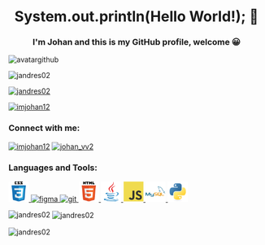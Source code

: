 
<h1 align="center">System.out.println(Hello World!); 👋</h1>
<h3 align="center">I'm Johan and this is my GitHub profile, welcome 😀</h3>

![avatargithub](https://user-images.githubusercontent.com/98895127/201450060-6c775a5c-0789-4693-b0e4-fa8320739c46.png)


<p align="left"> <img src="https://komarev.com/ghpvc/?username=jandres02&label=Profile%20views&color=0e75b6&style=flat" alt="jandres02" /> </p>

<p align="left"> <a href="https://github.com/ryo-ma/github-profile-trophy"><img src="https://github-profile-trophy.vercel.app/?username=jandres02" alt="jandres02" /></a> </p>

<p align="left"> <a href="https://twitter.com/imjohan12" target="blank"><img src="https://img.shields.io/twitter/follow/imjohan12?logo=twitter&style=for-the-badge" alt="imjohan12" /></a> </p>

<h3 align="left">Connect with me:</h3>
<p align="left">
<a href="https://twitter.com/imjohan12" target="blank"><img align="center" src="https://raw.githubusercontent.com/rahuldkjain/github-profile-readme-generator/master/src/images/icons/Social/twitter.svg" alt="imjohan12" height="30" width="40" /></a>
<a href="https://instagram.com/johan_vv2" target="blank"><img align="center" src="https://raw.githubusercontent.com/rahuldkjain/github-profile-readme-generator/master/src/images/icons/Social/instagram.svg" alt="johan_vv2" height="30" width="40" /></a>
</p>

<h3 align="left">Languages and Tools:</h3>
<p align="left"> <a href="https://www.w3schools.com/css/" target="_blank" rel="noreferrer"> <img src="https://raw.githubusercontent.com/devicons/devicon/master/icons/css3/css3-original-wordmark.svg" alt="css3" width="40" height="40"/> </a> <a href="https://www.figma.com/" target="_blank" rel="noreferrer"> <img src="https://www.vectorlogo.zone/logos/figma/figma-icon.svg" alt="figma" width="40" height="40"/> </a> <a href="https://git-scm.com/" target="_blank" rel="noreferrer"> <img src="https://www.vectorlogo.zone/logos/git-scm/git-scm-icon.svg" alt="git" width="40" height="40"/> </a> <a href="https://www.w3.org/html/" target="_blank" rel="noreferrer"> <img src="https://raw.githubusercontent.com/devicons/devicon/master/icons/html5/html5-original-wordmark.svg" alt="html5" width="40" height="40"/> </a> <a href="https://www.java.com" target="_blank" rel="noreferrer"> <img src="https://raw.githubusercontent.com/devicons/devicon/master/icons/java/java-original.svg" alt="java" width="40" height="40"/> </a> <a href="https://developer.mozilla.org/en-US/docs/Web/JavaScript" target="_blank" rel="noreferrer"> <img src="https://raw.githubusercontent.com/devicons/devicon/master/icons/javascript/javascript-original.svg" alt="javascript" width="40" height="40"/> </a> <a href="https://www.mysql.com/" target="_blank" rel="noreferrer"> <img src="https://raw.githubusercontent.com/devicons/devicon/master/icons/mysql/mysql-original-wordmark.svg" alt="mysql" width="40" height="40"/> </a> <a href="https://www.python.org" target="_blank" rel="noreferrer"> <img src="https://raw.githubusercontent.com/devicons/devicon/master/icons/python/python-original.svg" alt="python" width="40" height="40"/> </a> </p>

<p><img align="left" src="https://github-readme-stats.vercel.app/api/top-langs?username=jandres02&show_icons=true&locale=en&layout=compact" alt="jandres02" /></p>

<p>&nbsp;<img align="center" src="https://github-readme-stats.vercel.app/api?username=jandres02&show_icons=true&locale=en" alt="jandres02" /></p>

<p><img align="center" src="https://github-readme-streak-stats.herokuapp.com/?user=jandres02&" alt="jandres02" /></p>


 

